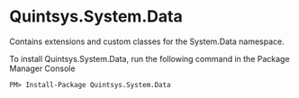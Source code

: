 # Quintsys.System.Data

Contains extensions and custom classes for the System.Data namespace.

To install Quintsys.System.Data, run the following command in the Package Manager Console

```
PM> Install-Package Quintsys.System.Data
```
